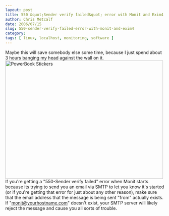 ```yaml
---
layout: post
title: 550 &quot;Sender verify failed&quot; error with Monit and Exim4
author: Chris Metcalf
date: 2006/07/15
slug: 550-sender-verify-failed-error-with-monit-and-exim4
category: 
tags: [ linux, localhost, monitoring, software ]
---
```


Maybe this will save somebody else some time, because I just spend about 3 hours banging my head against the wall on it.
<a href="http://www.flickr.com/photos/chrismetcalf/184232628" class="tt-flickr"><img src="http://static.flickr.com/76/184232628_32c3321357.jpg" class="tt-flickr" alt="PowerBook Stickers" height="375" width="500" /></a>
If you're getting a "550-Sender verify failed" error when Monit starts because its trying to send you an email via SMTP to let you know it's started (or if you're getting that error for just about any other reason), make sure that the email address that the message is being sent "from" actually exists.
If "monit@yourhostname.com" doesn't exist, your SMTP server will likely reject the message and cause you all sorts of trouble.
